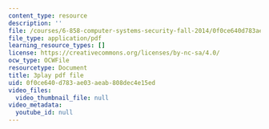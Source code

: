 ```yaml
---
content_type: resource
description: ''
file: /courses/6-858-computer-systems-security-fall-2014/0f0ce640d783ae03aeab808dec4e15ed_8PdnOZI7H5E.pdf
file_type: application/pdf
learning_resource_types: []
license: https://creativecommons.org/licenses/by-nc-sa/4.0/
ocw_type: OCWFile
resourcetype: Document
title: 3play pdf file
uid: 0f0ce640-d783-ae03-aeab-808dec4e15ed
video_files:
  video_thumbnail_file: null
video_metadata:
  youtube_id: null
---
```

